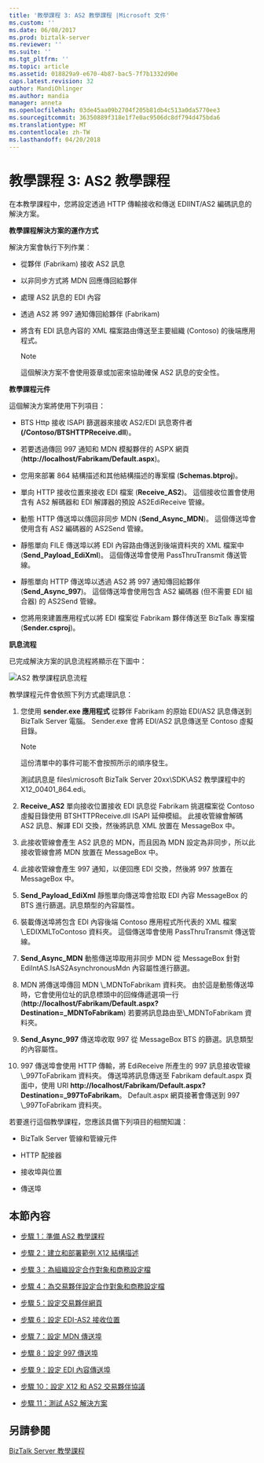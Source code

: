 ```yaml
---
title: '教學課程 3: AS2 教學課程 |Microsoft 文件'
ms.custom: ''
ms.date: 06/08/2017
ms.prod: biztalk-server
ms.reviewer: ''
ms.suite: ''
ms.tgt_pltfrm: ''
ms.topic: article
ms.assetid: 018829a9-e670-4b87-bac5-7f7b1332d90e
caps.latest.revision: 32
author: MandiOhlinger
ms.author: mandia
manager: anneta
ms.openlocfilehash: 03de45aa09b2704f205b81db4c513a0da5770ee3
ms.sourcegitcommit: 36350889f318e1f7e0ac9506dc8df794d475bda6
ms.translationtype: MT
ms.contentlocale: zh-TW
ms.lasthandoff: 04/20/2018
---
```

# <a name="tutorial-3-as2-tutorial"></a>教學課程 3: AS2 教學課程
在本教學課程中，您將設定透過 HTTP 傳輸接收和傳送 EDIINT/AS2 編碼訊息的解決方案。  
  
 **教學課程解決方案的運作方式**  
  
 解決方案會執行下列作業︰  
  
-   從夥伴 (Fabrikam) 接收 AS2 訊息  
  
-   以非同步方式將 MDN 回應傳回給夥伴  
  
-   處理 AS2 訊息的 EDI 內容  
  
-   透過 AS2 將 997 通知傳回給夥伴 (Fabrikam)  
  
-   將含有 EDI 訊息內容的 XML 檔案路由傳送至主要組織 (Contoso) 的後端應用程式。  
  
    > [!NOTE]
    >  這個解決方案不會使用簽章或加密來協助確保 AS2 訊息的安全性。  
  
 **教學課程元件**  
  
 這個解決方案將使用下列項目：  
  
-   BTS Http 接收 ISAPI 篩選器來接收 AS2/EDI 訊息寄件者 **(/Contoso/BTSHTTPReceive.dll**)。  
  
-   若要透過傳回 997 通知和 MDN 模擬夥伴的 ASPX 網頁 (**http://localhost/Fabrikam/Default.aspx**)。  
  
-   您用來部署 864 結構描述和其他結構描述的專案檔 (**Schemas.btproj**)。  
  
-   單向 HTTP 接收位置來接收 EDI 檔案 (**Receive_AS2**)。 這個接收位置會使用含有 AS2 解碼器和 EDI 解譯器的預設 AS2EdiReceive 管線。  
  
-   動態 HTTP 傳送埠以傳回非同步 MDN (**Send_Async_MDN**)。 這個傳送埠會使用含有 AS2 編碼器的 AS2Send 管線。  
  
-   靜態單向 FILE 傳送埠以將 EDI 內容路由傳送到後端資料夾的 XML 檔案中 (**Send_Payload_EdiXml**)。 這個傳送埠會使用 PassThruTransmit 傳送管線。  
  
-   靜態單向 HTTP 傳送埠以透過 AS2 將 997 通知傳回給夥伴 (**Send_Async_997**)。 這個傳送埠會使用包含 AS2 編碼器 (但不需要 EDI 組合器) 的 AS2Send 管線。  
  
-   您將用來建置應用程式以將 EDI 檔案從 Fabrikam 夥伴傳送至 BizTalk 專案檔 (**Sender.csproj**)。  
  
 **訊息流程**  
  
 已完成解決方案的訊息流程將顯示在下圖中：  
  
 ![AS2 教學課程訊息流程](../core/media/31710c1d-4070-433e-953d-dcbfd0bb07a0.gif "31710c1d-4070-433e-953d-dcbfd0bb07a0")  
  
 教學課程元件會依照下列方式處理訊息：  
  
1.  您使用 **sender.exe 應用程式** 從夥伴 Fabrikam 的原始 EDI/AS2 訊息傳送到 BizTalk Server 電腦。 Sender.exe 會將 EDI/AS2 訊息傳送至 Contoso 虛擬目錄。  
  
    > [!NOTE]
    >  這份清單中的事件可能不會按照所示的順序發生。  
    >   
    >  測試訊息是 files\microsoft BizTalk Server 20xx\SDK\AS2 教學課程中的 X12_00401_864.edi。  
  
2.  **Receive_AS2** 單向接收位置接收 EDI 訊息從 Fabrikam 挑選檔案從 Contoso 虛擬目錄使用 BTSHTTPReceive.dll ISAPI 延伸模組。 此接收管線會解碼 AS2 訊息、解譯 EDI 交換，然後將訊息 XML 放置在 MessageBox 中。  
  
3.  此接收管線會產生 AS2 訊息的 MDN，而且因為 MDN 設定為非同步，所以此接收管線會將 MDN 放置在 MessageBox 中。  
  
4.  此接收管線會產生 997 通知，以便回應 EDI 交換，然後將 997 放置在 MessageBox 中。  
  
5.  **Send_Payload_EdiXml** 靜態單向傳送埠會拾取 EDI 內容 MessageBox 的 BTS 進行篩選。訊息類型的內容屬性。  
  
6.  裝載傳送埠將包含 EDI 內容後端 Contoso 應用程式所代表的 XML 檔案 \\_EDIXMLToContoso 資料夾。 這個傳送埠會使用 PassThruTransmit 傳送管線。  
  
7.  **Send_Async_MDN** 動態傳送埠取用非同步 MDN 從 MessageBox 針對 EdiIntAS.IsAS2AsynchronousMdn 內容屬性進行篩選。  
  
8.  MDN 將傳送埠傳回 MDN \\_MDNToFabrikam 資料夾。 由於這是動態傳送埠時，它會使用位址的訊息標頭中的回條傳遞選項一行 (**http://localhost/Fabrikam/Default.aspx?Destination=_MDNToFabrikam**) 若要將訊息路由至\\_MDNToFabrikam 資料夾。  
  
9. **Send_Async_997** 傳送埠收取 997 從 MessageBox BTS 的篩選。訊息類型的內容屬性。  
  
10. 997 傳送埠會使用 HTTP 傳輸，將 EdiReceive 所產生的 997 訊息接收管線 \\_997ToFabrikam 資料夾。 傳送埠將訊息傳送至 Fabrikam default.aspx 頁面中，使用 URI **http://localhost/Fabrikam/Default.aspx?Destination=_997ToFabrikam**。 Default.aspx 網頁接著會傳送到 997 \\_997ToFabrikam 資料夾。  
  
 若要進行這個教學課程，您應該具備下列項目的相關知識：  
  
-   BizTalk Server 管線和管線元件  
  
-   HTTP 配接器  
  
-   接收埠與位置  
  
-   傳送埠  
  
## <a name="in-this-section"></a>本節內容  
  
-   [步驟 1：準備 AS2 教學課程](../core/step-1-prepare-for-the-as2-tutorial.md)  
  
-   [步驟 2：建立和部署範例 X12 結構描述](../core/step-2-create-and-deploy-the-sample-x12-schema.md)  
  
-   [步驟 3：為組織設定合作對象和商務設定檔](../core/step-3-configure-a-party-and-business-profile-for-your-organization2.md)  
  
-   [步驟 4：為交易夥伴設定合作對象和商務設定檔](../core/step-4-configure-a-party-and-business-profile-for-your-trading-partner2.md)  
  
-   [步驟 5：設定交易夥伴網頁](../core/step-5-configure-the-trading-partner-web-pages.md)  
  
-   [步驟 6：設定 EDI-AS2 接收位置](../core/step-6-configure-the-edi-as2-receive-location.md)  
  
-   [步驟 7：設定 MDN 傳送埠](../core/step-7-configure-the-mdn-send-port.md)  
  
-   [步驟 8：設定 997 傳送埠](../core/step-8-configure-the-997-send-port.md)  
  
-   [步驟 9：設定 EDI 內容傳送埠](../core/step-9-configure-the-edi-payload-send-port.md)  
  
-   [步驟 10：設定 X12 和 AS2 交易夥伴協議](../core/step-10-configure-the-x12-and-as2-trading-partner-agreement.md)  
  
-   [步驟 11：測試 AS2 解決方案](../core/step-11-test-the-as2-solution.md)  
  
## <a name="see-also"></a>另請參閱  
 [BizTalk Server 教學課程](../core/biztalk-server-tutorials.md)